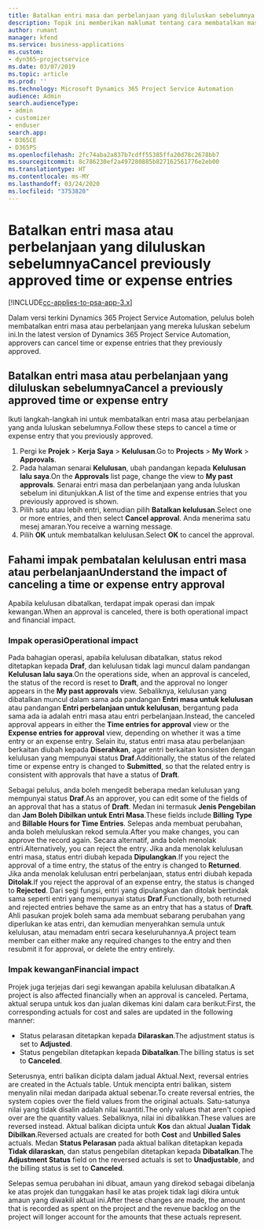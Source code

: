 ```yaml
---
title: Batalkan entri masa dan perbelanjaan yang diluluskan sebelumnya
description: Topik ini memberikan maklumat tentang cara membatalkan masa projek diluluskan dan transaksi perbelanjaan.
author: rumant
manager: kfend
ms.service: business-applications
ms.custom:
- dyn365-projectservice
ms.date: 03/07/2019
ms.topic: article
ms.prod: ''
ms.technology: Microsoft Dynamics 365 Project Service Automation
audience: Admin
search.audienceType:
- admin
- customizer
- enduser
search.app:
- D365CE
- D365PS
ms.openlocfilehash: 2fc74aba2a837b7cdff55385ffa20d78c2678bb7
ms.sourcegitcommit: 8c786230ef2a497280885b827162561776e2eb00
ms.translationtype: HT
ms.contentlocale: ms-MY
ms.lasthandoff: 03/24/2020
ms.locfileid: "3753820"
---
```

# <a name="cancel-previously-approved-time-or-expense-entries"></a><span data-ttu-id="5ac62-103">Batalkan entri masa atau perbelanjaan yang diluluskan sebelumnya</span><span class="sxs-lookup"><span data-stu-id="5ac62-103">Cancel previously approved time or expense entries</span></span>

[!INCLUDE[cc-applies-to-psa-app-3.x](../includes/cc-applies-to-psa-app-3x.md)]

<span data-ttu-id="5ac62-104">Dalam versi terkini Dynamics 365 Project Service Automation, pelulus boleh membatalkan entri masa atau perbelanjaan yang mereka luluskan sebelum ini.</span><span class="sxs-lookup"><span data-stu-id="5ac62-104">In the latest version of Dynamics 365 Project Service Automation, approvers can cancel time or expense entries that they previously approved.</span></span>

## <a name="cancel-a-previously-approved-time-or-expense-entry"></a><span data-ttu-id="5ac62-105">Batalkan entri masa atau perbelanjaan yang diluluskan sebelumnya</span><span class="sxs-lookup"><span data-stu-id="5ac62-105">Cancel a previously approved time or expense entry</span></span>

<span data-ttu-id="5ac62-106">Ikuti langkah-langkah ini untuk membatalkan entri masa atau perbelanjaan yang anda luluskan sebelumnya.</span><span class="sxs-lookup"><span data-stu-id="5ac62-106">Follow these steps to cancel a time or expense entry that you previously approved.</span></span>

1. <span data-ttu-id="5ac62-107">Pergi ke **Projek** \> **Kerja Saya** \> **Kelulusan**.</span><span class="sxs-lookup"><span data-stu-id="5ac62-107">Go to **Projects** \> **My Work** \> **Approvals**.</span></span>
2. <span data-ttu-id="5ac62-108">Pada halaman senarai **Kelulusan**, ubah pandangan kepada **Kelulusan lalu saya**.</span><span class="sxs-lookup"><span data-stu-id="5ac62-108">On the **Approvals** list page, change the view to **My past approvals**.</span></span> <span data-ttu-id="5ac62-109">Senarai entri masa dan perbelanjaan yang anda luluskan sebelum ini ditunjukkan.</span><span class="sxs-lookup"><span data-stu-id="5ac62-109">A list of the time and expense entries that you previously approved is shown.</span></span>
3. <span data-ttu-id="5ac62-110">Pilih satu atau lebih entri, kemudian pilih **Batalkan kelulusan**.</span><span class="sxs-lookup"><span data-stu-id="5ac62-110">Select one or more entries, and then select **Cancel approval**.</span></span> <span data-ttu-id="5ac62-111">Anda menerima satu mesej amaran.</span><span class="sxs-lookup"><span data-stu-id="5ac62-111">You receive a warning message.</span></span>
4. <span data-ttu-id="5ac62-112">Pilih **OK** untuk membatalkan kelulusan.</span><span class="sxs-lookup"><span data-stu-id="5ac62-112">Select **OK** to cancel the approval.</span></span>

## <a name="understand-the-impact-of-canceling-a-time-or-expense-entry-approval"></a><span data-ttu-id="5ac62-113">Fahami impak pembatalan kelulusan entri masa atau perbelanjaan</span><span class="sxs-lookup"><span data-stu-id="5ac62-113">Understand the impact of canceling a time or expense entry approval</span></span>

<span data-ttu-id="5ac62-114">Apabila kelulusan dibatalkan, terdapat impak operasi dan impak kewangan.</span><span class="sxs-lookup"><span data-stu-id="5ac62-114">When an approval is canceled, there is both operational impact and financial impact.</span></span>

### <a name="operational-impact"></a><span data-ttu-id="5ac62-115">Impak operasi</span><span class="sxs-lookup"><span data-stu-id="5ac62-115">Operational impact</span></span>

<span data-ttu-id="5ac62-116">Pada bahagian operasi, apabila kelulusan dibatalkan, status rekod ditetapkan kepada **Draf**, dan kelulusan tidak lagi muncul dalam pandangan **Kelulusan lalu saya**.</span><span class="sxs-lookup"><span data-stu-id="5ac62-116">On the operations side, when an approval is canceled, the status of the record is reset to **Draft**, and the approval no longer appears in the **My past approvals** view.</span></span> <span data-ttu-id="5ac62-117">Sebaliknya, kelulusan yang dibatalkan muncul dalam sama ada pandangan **Entri masa untuk kelulusan** atau pandangan **Entri perbelanjaan untuk kelulusan**, bergantung pada sama ada ia adalah entri masa atau entri perbelanjaan.</span><span class="sxs-lookup"><span data-stu-id="5ac62-117">Instead, the canceled approval appears in either the **Time entries for approval** view or the **Expense entries for approval** view, depending on whether it was a time entry or an expense entry.</span></span> <span data-ttu-id="5ac62-118">Selain itu, status entri masa atau perbelanjaan berkaitan diubah kepada **Diserahkan**, agar entri berkaitan konsisten dengan kelulusan yang mempunyai status **Draf**.</span><span class="sxs-lookup"><span data-stu-id="5ac62-118">Additionally, the status of the related time or expense entry is changed to **Submitted**, so that the related entry is consistent with approvals that have a status of **Draft**.</span></span>

<span data-ttu-id="5ac62-119">Sebagai pelulus, anda boleh mengedit beberapa medan kelulusan yang mempunyai status **Draf**.</span><span class="sxs-lookup"><span data-stu-id="5ac62-119">As an approver, you can edit some of the fields of an approval that has a status of **Draft**.</span></span> <span data-ttu-id="5ac62-120">Medan ini termasuk **Jenis Pengebilan** dan **Jam Boleh Dibilkan untuk Entri Masa**.</span><span class="sxs-lookup"><span data-stu-id="5ac62-120">These fields include **Billing Type** and **Billable Hours for Time Entries**.</span></span> <span data-ttu-id="5ac62-121">Selepas anda membuat perubahan, anda boleh meluluskan rekod semula.</span><span class="sxs-lookup"><span data-stu-id="5ac62-121">After you make changes, you can approve the record again.</span></span> <span data-ttu-id="5ac62-122">Secara alternatif, anda boleh menolak entri.</span><span class="sxs-lookup"><span data-stu-id="5ac62-122">Alternatively, you can reject the entry.</span></span> <span data-ttu-id="5ac62-123">Jika anda menolak kelulusan entri masa, status entri diubah kepada **Dipulangkan**.</span><span class="sxs-lookup"><span data-stu-id="5ac62-123">If you reject the approval of a time entry, the status of the entry is changed to **Returned**.</span></span> <span data-ttu-id="5ac62-124">Jika anda menolak kelulusan entri perbelanjaan, status entri diubah kepada **Ditolak**.</span><span class="sxs-lookup"><span data-stu-id="5ac62-124">If you reject the approval of an expense entry, the status is changed to **Rejected**.</span></span> <span data-ttu-id="5ac62-125">Dari segi fungsi, entri yang dipulangkan dan ditolak bertindak sama seperti entri yang mempunyai status **Draf**.</span><span class="sxs-lookup"><span data-stu-id="5ac62-125">Functionally, both returned and rejected entries behave the same as an entry that has a status of **Draft**.</span></span> <span data-ttu-id="5ac62-126">Ahli pasukan projek boleh sama ada membuat sebarang perubahan yang diperlukan ke atas entri, dan kemudian menyerahkan semula untuk kelulusan, atau memadam entri secara keseluruhannya.</span><span class="sxs-lookup"><span data-stu-id="5ac62-126">A project team member can either make any required changes to the entry and then resubmit it for approval, or delete the entry entirely.</span></span>

### <a name="financial-impact"></a><span data-ttu-id="5ac62-127">Impak kewangan</span><span class="sxs-lookup"><span data-stu-id="5ac62-127">Financial impact</span></span>

<span data-ttu-id="5ac62-128">Projek juga terjejas dari segi kewangan apabila kelulusan dibatalkan.</span><span class="sxs-lookup"><span data-stu-id="5ac62-128">A project is also affected financially when an approval is canceled.</span></span> <span data-ttu-id="5ac62-129">Pertama, aktual serupa untuk kos dan jualan dikemas kini dalam cara berikut:</span><span class="sxs-lookup"><span data-stu-id="5ac62-129">First, the corresponding actuals for cost and sales are updated in the following manner:</span></span>

- <span data-ttu-id="5ac62-130">Status pelarasan ditetapkan kepada **Dilaraskan**.</span><span class="sxs-lookup"><span data-stu-id="5ac62-130">The adjustment status is set to **Adjusted**.</span></span>
- <span data-ttu-id="5ac62-131">Status pengebilan ditetapkan kepada **Dibatalkan**.</span><span class="sxs-lookup"><span data-stu-id="5ac62-131">The billing status is set to **Canceled**.</span></span>

<span data-ttu-id="5ac62-132">Seterusnya, entri balikan dicipta dalam jadual Aktual.</span><span class="sxs-lookup"><span data-stu-id="5ac62-132">Next, reversal entries are created in the Actuals table.</span></span> <span data-ttu-id="5ac62-133">Untuk mencipta entri balikan, sistem menyalin nilai medan daripada aktual sebenar.</span><span class="sxs-lookup"><span data-stu-id="5ac62-133">To create reversal entries, the system copies over the field values from the original actuals.</span></span> <span data-ttu-id="5ac62-134">Satu-satunya nilai yang tidak disalin adalah nilai kuantiti.</span><span class="sxs-lookup"><span data-stu-id="5ac62-134">The only values that aren't copied over are the quantity values.</span></span> <span data-ttu-id="5ac62-135">Sebaliknya, nilai ini dibalikkan.</span><span class="sxs-lookup"><span data-stu-id="5ac62-135">These values are reversed instead.</span></span> <span data-ttu-id="5ac62-136">Aktual balikan dicipta untuk **Kos** dan aktual **Jualan Tidak Dibilkan**.</span><span class="sxs-lookup"><span data-stu-id="5ac62-136">Reversed actuals are created for both **Cost** and **Unbilled Sales** actuals.</span></span> <span data-ttu-id="5ac62-137">Medan **Status Pelarasan** pada aktual balikan ditetapkan kepada **Tidak dilaraskan**, dan status pengebilan ditetapkan kepada **Dibatalkan**.</span><span class="sxs-lookup"><span data-stu-id="5ac62-137">The **Adjustment Status** field on the reversed actuals is set to **Unadjustable**, and the billing status is set to **Canceled**.</span></span>

<span data-ttu-id="5ac62-138">Selepas semua perubahan ini dibuat, amaun yang direkod sebagai dibelanja ke atas projek dan tunggakan hasil ke atas projek tidak lagi dikira untuk amaun yang diwakili aktual ini.</span><span class="sxs-lookup"><span data-stu-id="5ac62-138">After these changes are made, the amount that is recorded as spent on the project and the revenue backlog on the project will longer account for the amounts that these actuals represent.</span></span>
